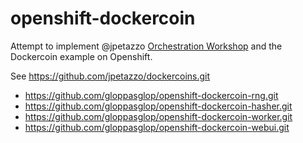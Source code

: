 # openshift-dockercoin

Attempt to implement @jpetazzo [Orchestration Workshop](https://jpetazzo.github.io/orchestration-workshop/#) and the Dockercoin example on Openshift.

See https://github.com/jpetazzo/dockercoins.git

* https://github.com/gloppasglop/openshift-dockercoin-rng.git
* https://github.com/gloppasglop/openshift-dockercoin-hasher.git
* https://github.com/gloppasglop/openshift-dockercoin-worker.git
* https://github.com/gloppasglop/openshift-dockercoin-webui.git





